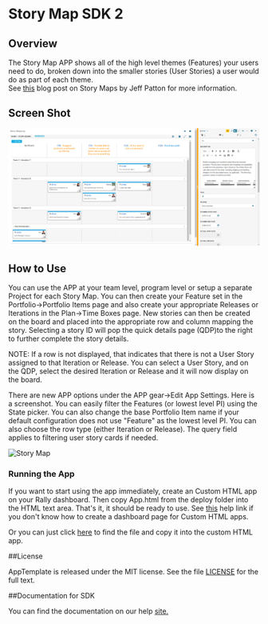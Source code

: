 Story Map SDK 2
=========================

## Overview

The Story Map APP shows all of the high level themes (Features) your users need to do, broken down 
into the smaller stories (User Stories) a user would do as part of each theme.  
See [this](http://www.agileproductdesign.com/blog/the_new_backlog.html) blog post on 
Story Maps by Jeff Patton for more information.

## Screen Shot

![Story Map](https://github.com/RallyRonnie/StoryMap2/blob/master/screenshot.png)

## How to Use

You can use the APP at your team level, program level or setup a separate Project for each Story Map. 
You can then create your Feature set in the Portfolio->Portfolio Items page and also create your appropriate 
Releases or Iterations in the Plan->Time Boxes page. New stories can then be created on the board and placed into
the appropriate row and column mapping the story. Selecting a story ID will pop the quick details page  (QDP)to the right
to further complete the story details.

NOTE: If a row is not displayed, that indicates that there is not a User Story assigned to that Iteration or Release.
You can select a User Story, and on the QDP, select the desired Iteration or Release and it will now display on the 
board.

There are new APP options under the APP gear->Edit App Settings. Here is a screenshot. You can easily filter
the Features (or lowest level PI) using the State picker. You can also change the base Portfolio Item name if your
default configuration does not use "Feature" as the lowest level PI. You can also choose the row type (either Iteration
or Release). The query field applies to filtering user story cards if needed.

![Story Map](https://raw.github.com/RallyRonnie/StoryMap2/master/settings.png)

### Running the App

If you want to start using the app immediately, create an Custom HTML app on your Rally dashboard. 
Then copy App.html from the deploy folder into the HTML text area. That's it, it should be ready 
to use. See [this](http://www.rallydev.com/help/use_apps#create) help link if you don't know how 
to create a dashboard page for Custom HTML apps.

Or you can just click [here](https://raw.github.com/RallyRonnie/StoryMap2/master/deploy/App.html) to find 
the file and copy it into the custom HTML app.

##License

AppTemplate is released under the MIT license.  See the file [LICENSE](./LICENSE) for the full text.

##Documentation for SDK

You can find the documentation on our help [site.](https://help.rallydev.com/apps/2.0/doc/)